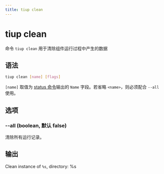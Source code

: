 ```yaml
---
title: tiup clean
---
```


# tiup clean

命令 `tiup clean` 用于清除组件运行过程中产生的数据

## 语法

```sh
tiup clean [name] [flags]
```

`[name]` 取值为 [status 命令](/tiup/tiup-command-status.md)输出的 `Name` 字段。若省略 `<name>`，则必须配合 `--all` 使用。

## 选项

### --all (boolean, 默认 false)

清除所有运行记录。

## 输出

Clean instance of `%s`, directory: %s